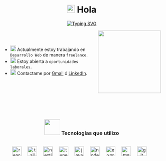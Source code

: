 <h1 align="center"><img src="https://em-content.zobj.net/source/apple/118/waving-hand-sign_emoji-modifier-fitzpatrick-type-4_1f44b-1f3fd_1f3fd.png" width="25"> Hola</h1>

<div align="center">

[![Typing SVG](https://readme-typing-svg.herokuapp.com?font=Victor+Mono&size=14&duration=4000&pause=1000&color=C8FDC6CE&center=true&width=435&lines=Analista+Programadora+en+Desarrollo+de+Aplicaciones;Desarrollando+con+Next.js,+Tailwind,+TypeScript;Apasionada+por+las+aplicaciones+eficientes)](https://git.io/typing-svg)

</div>

<picture><img align="right" src="https://i.giphy.com/media/v1.Y2lkPTc5MGI3NjExdzI3NmUyM3MwdzIxa2MycmhqdGs5cmVtc2p2amhmc3EyM2E0MmliYiZlcD12MV9pbnRlcm5hbF9naWZfYnlfaWQmY3Q9Zw/vKH4mU0p1leRjYRyjx/giphy.gif" width="200px"></picture>

<br><br>

- <img src="https://em-content.zobj.net/source/apple/391/open-book_1f4d6.png" width="18px"> Actualmente estoy trabajando en `Desarrollo Web` de manera `freelance`.
- <img src="https://em-content.zobj.net/source/apple/391/woman-technologist-light-skin-tone_1f469-1f3fb-200d-1f4bb.png" width="18px"> Estoy abierta a `oportunidades laborales`.
- <img src="https://em-content.zobj.net/source/apple/391/envelope-with-arrow_1f4e9.png" width="18px"> Contactame por <a href="mailto:arce.b.camila@gmail.com" target="_blank">Gmail</a> ó <a href="https://www.linkedin.com/in/camilabarce/" target="_blank">LinkedIn</a>.


<br><br><br><br><br><br>

### <div align="center"> <img src = "https://i.giphy.com/media/v1.Y2lkPTc5MGI3NjExZWc4ejBpbDd2MGRudnlwd2N5MmQ0aHY1NDFlbHZmaDFwNTVxdXo3byZlcD12MV9pbnRlcm5hbF9naWZfYnlfaWQmY3Q9Zw/HV0tHmPREaD0sIixmg/giphy.gif" width = 50px> Tecnologías que utilizo </div> 
<br>
<div align="center">

  <img src="https://cdn.jsdelivr.net/gh/devicons/devicon/icons/react/react-original.svg" height="30" alt="react logo"  />
  <img width="12" />
  <img src="https://cdn.simpleicons.org/tailwindcss/06B6D4" height="30" alt="tailwindcss logo"  />
  <img width="12" />
  <img src="https://cdn.jsdelivr.net/gh/devicons/devicon/icons/nextjs/nextjs-original.svg" height="30" alt="nextjs logo"  />
  <img width="12" />
  <img src="https://cdn.jsdelivr.net/gh/devicons/devicon/icons/typescript/typescript-original.svg" height="30" alt="typescript logo"  />
  <img width="12" />
  <img src="https://cdn.jsdelivr.net/gh/devicons/devicon/icons/javascript/javascript-original.svg" height="30" alt="javascript logo"  />
  <img width="12" />
  <img src="https://cdn.jsdelivr.net/gh/devicons/devicon/icons/nodejs/nodejs-original.svg" height="30" alt="nodejs logo"  />
  <img width="12" />
  <img src="https://cdn.jsdelivr.net/gh/devicons/devicon/icons/express/express-original.svg" height="30" alt="express logo"  />
  <img width="12" />
  <img src="https://cdn.jsdelivr.net/gh/devicons/devicon/icons/mysql/mysql-original.svg" height="30" alt="mysql logo"  />
  <img width="12" />
  <img src="https://cdn.jsdelivr.net/gh/devicons/devicon/icons/git/git-original.svg" height="30" alt="git logo"  />
  <img width="12" />
</div>

<br>

###  

